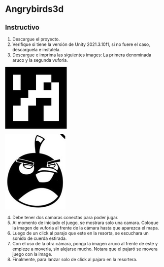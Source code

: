 # Angrybirds3d

## Instructivo

1. Descargue el proyecto.
2. Verifique si tiene la versión de Unity 2021.3.10f1, si no fuere el caso, descarguela e instalela.
3. Descargue e imprima las siguientes images: La primera denominada aruco y la segunda vuforia.

![aruco](https://github.com/Ajmyquira/AngrybirdsAR/blob/master/Assets/Img/aruco.jpeg)

![vuforia](https://github.com/Ajmyquira/AngrybirdsAR/blob/master/Assets/Img/vuforia.jpeg)

4. Debe tener dos camaras conectas para poder jugar.
5. Al momento de iniciado el juego, se mostrara solo una camara. Coloque la imagen de vuforia al frente de la cámara hasta que aparezca el mapa.
6. Luego de un click al parajo que este en la resorta, se escuchara un sonido de cuerda estirada.
7. Con el uso de la otra cámara, ponga la imagen aruco al frente de este y empieze a moverla, sin alejarse mucho. Notara que el pajaró se movera juego con la image.
8. Finalmente, para lanzar solo de click al pajaro en la resortera.

